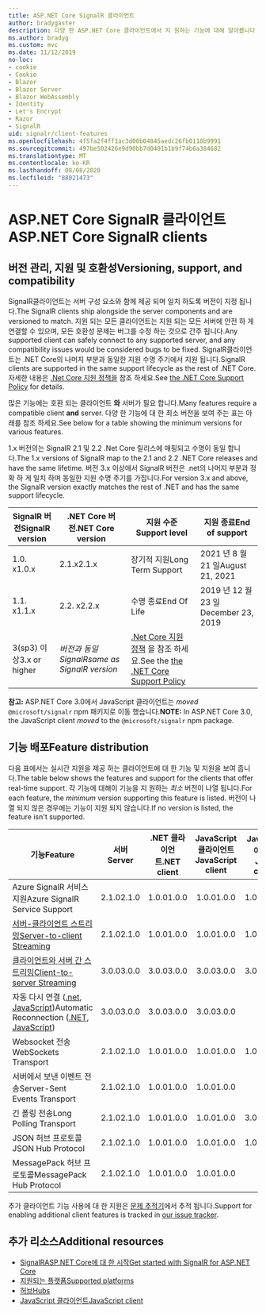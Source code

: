```yaml
---
title: ASP.NET Core SignalR 클라이언트
author: bradygaster
description: 다양 한 ASP.NET Core 클라이언트에서 지 원하는 기능에 대해 알아봅니다 SignalR .
ms.author: bradyg
ms.custom: mvc
ms.date: 11/12/2019
no-loc:
- cookie
- Cookie
- Blazor
- Blazor Server
- Blazor WebAssembly
- Identity
- Let's Encrypt
- Razor
- SignalR
uid: signalr/client-features
ms.openlocfilehash: 4f5fa2f4ff1ac3d00b04845aedc26fb0118b9991
ms.sourcegitcommit: 497be502426e9d90bb7d0401b1b9f74b6a384682
ms.translationtype: MT
ms.contentlocale: ko-KR
ms.lasthandoff: 08/08/2020
ms.locfileid: "88021473"
---
```

# <a name="aspnet-core-no-locsignalr-clients"></a><span data-ttu-id="b1dc3-103">ASP.NET Core SignalR 클라이언트</span><span class="sxs-lookup"><span data-stu-id="b1dc3-103">ASP.NET Core SignalR clients</span></span>

## <a name="versioning-support-and-compatibility"></a><span data-ttu-id="b1dc3-104">버전 관리, 지원 및 호환성</span><span class="sxs-lookup"><span data-stu-id="b1dc3-104">Versioning, support, and compatibility</span></span>

<span data-ttu-id="b1dc3-105">SignalR클라이언트는 서버 구성 요소와 함께 제공 되며 일치 하도록 버전이 지정 됩니다.</span><span class="sxs-lookup"><span data-stu-id="b1dc3-105">The SignalR clients ship alongside the server components and are versioned to match.</span></span> <span data-ttu-id="b1dc3-106">지원 되는 모든 클라이언트는 지원 되는 모든 서버에 안전 하 게 연결할 수 있으며, 모든 호환성 문제는 버그를 수정 하는 것으로 간주 됩니다.</span><span class="sxs-lookup"><span data-stu-id="b1dc3-106">Any supported client can safely connect to any supported server, and any compatibility issues would be considered bugs to be fixed.</span></span> <span data-ttu-id="b1dc3-107">SignalR클라이언트는 .NET Core의 나머지 부분과 동일한 지원 수명 주기에서 지원 됩니다.</span><span class="sxs-lookup"><span data-stu-id="b1dc3-107">SignalR clients are supported in the same support lifecycle as the rest of .NET Core.</span></span> <span data-ttu-id="b1dc3-108">자세한 내용은 [.Net Core 지원 정책을](https://dotnet.microsoft.com/platform/support/policy/dotnet-core) 참조 하세요.</span><span class="sxs-lookup"><span data-stu-id="b1dc3-108">See [the .NET Core Support Policy](https://dotnet.microsoft.com/platform/support/policy/dotnet-core) for details.</span></span>

<span data-ttu-id="b1dc3-109">많은 기능에는 호환 되는 클라이언트 **와** 서버가 필요 합니다.</span><span class="sxs-lookup"><span data-stu-id="b1dc3-109">Many features require a compatible client **and** server.</span></span> <span data-ttu-id="b1dc3-110">다양 한 기능에 대 한 최소 버전을 보여 주는 표는 아래를 참조 하세요.</span><span class="sxs-lookup"><span data-stu-id="b1dc3-110">See below for a table showing the minimum versions for various features.</span></span>

<span data-ttu-id="b1dc3-111">1.x 버전의는 SignalR 2.1 및 2.2 .Net Core 릴리스에 매핑되고 수명이 동일 합니다.</span><span class="sxs-lookup"><span data-stu-id="b1dc3-111">The 1.x versions of SignalR map to the 2.1 and 2.2 .NET Core releases and have the same lifetime.</span></span> <span data-ttu-id="b1dc3-112">버전 3.x 이상에서 SignalR 버전은 .net의 나머지 부분과 정확 하 게 일치 하며 동일한 지원 수명 주기를 가집니다.</span><span class="sxs-lookup"><span data-stu-id="b1dc3-112">For version 3.x and above, the SignalR version exactly matches the rest of .NET and has the same support lifecycle.</span></span>

| <span data-ttu-id="b1dc3-113">SignalR 버전</span><span class="sxs-lookup"><span data-stu-id="b1dc3-113">SignalR version</span></span> | <span data-ttu-id="b1dc3-114">.NET Core 버전</span><span class="sxs-lookup"><span data-stu-id="b1dc3-114">.NET Core version</span></span> | <span data-ttu-id="b1dc3-115">지원 수준</span><span class="sxs-lookup"><span data-stu-id="b1dc3-115">Support level</span></span> | <span data-ttu-id="b1dc3-116">지원 종료</span><span class="sxs-lookup"><span data-stu-id="b1dc3-116">End of support</span></span> |
| - | - | - | - |
| <span data-ttu-id="b1dc3-117">1.0. x</span><span class="sxs-lookup"><span data-stu-id="b1dc3-117">1.0.x</span></span> | <span data-ttu-id="b1dc3-118">2.1.x</span><span class="sxs-lookup"><span data-stu-id="b1dc3-118">2.1.x</span></span> | <span data-ttu-id="b1dc3-119">장기적 지원</span><span class="sxs-lookup"><span data-stu-id="b1dc3-119">Long Term Support</span></span> | <span data-ttu-id="b1dc3-120">2021 년 8 월 21 일</span><span class="sxs-lookup"><span data-stu-id="b1dc3-120">August 21, 2021</span></span> |
| <span data-ttu-id="b1dc3-121">1.1. x</span><span class="sxs-lookup"><span data-stu-id="b1dc3-121">1.1.x</span></span> | <span data-ttu-id="b1dc3-122">2.2. x</span><span class="sxs-lookup"><span data-stu-id="b1dc3-122">2.2.x</span></span> | <span data-ttu-id="b1dc3-123">수명 종료</span><span class="sxs-lookup"><span data-stu-id="b1dc3-123">End Of Life</span></span> | <span data-ttu-id="b1dc3-124">2019 년 12 월 23 일</span><span class="sxs-lookup"><span data-stu-id="b1dc3-124">December 23, 2019</span></span> |
| <span data-ttu-id="b1dc3-125">3(sp3) 이상</span><span class="sxs-lookup"><span data-stu-id="b1dc3-125">3.x or higher</span></span> | <span data-ttu-id="b1dc3-126">*버전과 동일 SignalR*</span><span class="sxs-lookup"><span data-stu-id="b1dc3-126">*same as SignalR version*</span></span> | <span data-ttu-id="b1dc3-127">[.Net Core 지원 정책](https://dotnet.microsoft.com/platform/support/policy/dotnet-core) 을 참조 하세요.</span><span class="sxs-lookup"><span data-stu-id="b1dc3-127">See the [the .NET Core Support Policy](https://dotnet.microsoft.com/platform/support/policy/dotnet-core)</span></span> |

<span data-ttu-id="b1dc3-128">**참고:** ASP.NET Core 3.0에서 JavaScript 클라이언트는 *moved* `@microsoft/signalr` npm 패키지로 이동 했습니다.</span><span class="sxs-lookup"><span data-stu-id="b1dc3-128">**NOTE:** In ASP.NET Core 3.0, the JavaScript client *moved* to the `@microsoft/signalr` npm package.</span></span>

## <a name="feature-distribution"></a><span data-ttu-id="b1dc3-129">기능 배포</span><span class="sxs-lookup"><span data-stu-id="b1dc3-129">Feature distribution</span></span>

<span data-ttu-id="b1dc3-130">다음 표에서는 실시간 지원을 제공 하는 클라이언트에 대 한 기능 및 지원을 보여 줍니다.</span><span class="sxs-lookup"><span data-stu-id="b1dc3-130">The table below shows the features and support for the clients that offer real-time support.</span></span> <span data-ttu-id="b1dc3-131">각 기능에 대해이 기능을 지 원하는 *최소* 버전이 나열 됩니다.</span><span class="sxs-lookup"><span data-stu-id="b1dc3-131">For each feature, the *minimum* version supporting this feature is listed.</span></span> <span data-ttu-id="b1dc3-132">버전이 나열 되지 않은 경우에는 기능이 지원 되지 않습니다.</span><span class="sxs-lookup"><span data-stu-id="b1dc3-132">If no version is listed, the feature isn't supported.</span></span>

| <span data-ttu-id="b1dc3-133">기능</span><span class="sxs-lookup"><span data-stu-id="b1dc3-133">Feature</span></span> | <span data-ttu-id="b1dc3-134">서버</span><span class="sxs-lookup"><span data-stu-id="b1dc3-134">Server</span></span> | <span data-ttu-id="b1dc3-135">.NET 클라이언트</span><span class="sxs-lookup"><span data-stu-id="b1dc3-135">.NET client</span></span> | <span data-ttu-id="b1dc3-136">JavaScript 클라이언트</span><span class="sxs-lookup"><span data-stu-id="b1dc3-136">JavaScript client</span></span> | <span data-ttu-id="b1dc3-137">Java 클라이언트</span><span class="sxs-lookup"><span data-stu-id="b1dc3-137">Java client</span></span> |
| ---- | :-: | :-: | :-: | :-: |
| <span data-ttu-id="b1dc3-138">Azure SignalR 서비스 지원</span><span class="sxs-lookup"><span data-stu-id="b1dc3-138">Azure SignalR Service Support</span></span> |<span data-ttu-id="b1dc3-139">2.1.0</span><span class="sxs-lookup"><span data-stu-id="b1dc3-139">2.1.0</span></span>|<span data-ttu-id="b1dc3-140">1.0.0</span><span class="sxs-lookup"><span data-stu-id="b1dc3-140">1.0.0</span></span>|<span data-ttu-id="b1dc3-141">1.0.0</span><span class="sxs-lookup"><span data-stu-id="b1dc3-141">1.0.0</span></span>|<span data-ttu-id="b1dc3-142">1.0.0</span><span class="sxs-lookup"><span data-stu-id="b1dc3-142">1.0.0</span></span>|
| [<span data-ttu-id="b1dc3-143">서버-클라이언트 스트리밍</span><span class="sxs-lookup"><span data-stu-id="b1dc3-143">Server-to-client Streaming</span></span>](xref:signalr/streaming)          |<span data-ttu-id="b1dc3-144">2.1.0</span><span class="sxs-lookup"><span data-stu-id="b1dc3-144">2.1.0</span></span>|<span data-ttu-id="b1dc3-145">1.0.0</span><span class="sxs-lookup"><span data-stu-id="b1dc3-145">1.0.0</span></span>|<span data-ttu-id="b1dc3-146">1.0.0</span><span class="sxs-lookup"><span data-stu-id="b1dc3-146">1.0.0</span></span>|<span data-ttu-id="b1dc3-147">1.0.0</span><span class="sxs-lookup"><span data-stu-id="b1dc3-147">1.0.0</span></span>|
| [<span data-ttu-id="b1dc3-148">클라이언트와 서버 간 스트리밍</span><span class="sxs-lookup"><span data-stu-id="b1dc3-148">Client-to-server Streaming</span></span>](xref:signalr/streaming)          |<span data-ttu-id="b1dc3-149">3.0.0</span><span class="sxs-lookup"><span data-stu-id="b1dc3-149">3.0.0</span></span>|<span data-ttu-id="b1dc3-150">3.0.0</span><span class="sxs-lookup"><span data-stu-id="b1dc3-150">3.0.0</span></span>|<span data-ttu-id="b1dc3-151">3.0.0</span><span class="sxs-lookup"><span data-stu-id="b1dc3-151">3.0.0</span></span>|<span data-ttu-id="b1dc3-152">3.0.0</span><span class="sxs-lookup"><span data-stu-id="b1dc3-152">3.0.0</span></span>|
| <span data-ttu-id="b1dc3-153">자동 다시 연결 ([.net](/aspnet/core/signalr/dotnet-client?view=aspnetcore-3.0&tabs=visual-studio#handle-lost-connection), [JavaScript](/aspnet/core/signalr/javascript-client?view=aspnetcore-3.0#reconnect-clients))</span><span class="sxs-lookup"><span data-stu-id="b1dc3-153">Automatic Reconnection ([.NET](/aspnet/core/signalr/dotnet-client?view=aspnetcore-3.0&tabs=visual-studio#handle-lost-connection), [JavaScript](/aspnet/core/signalr/javascript-client?view=aspnetcore-3.0#reconnect-clients))</span></span>          |<span data-ttu-id="b1dc3-154">3.0.0</span><span class="sxs-lookup"><span data-stu-id="b1dc3-154">3.0.0</span></span>|<span data-ttu-id="b1dc3-155">3.0.0</span><span class="sxs-lookup"><span data-stu-id="b1dc3-155">3.0.0</span></span>|<span data-ttu-id="b1dc3-156">3.0.0</span><span class="sxs-lookup"><span data-stu-id="b1dc3-156">3.0.0</span></span>|❌|
| <span data-ttu-id="b1dc3-157">Websocket 전송</span><span class="sxs-lookup"><span data-stu-id="b1dc3-157">WebSockets Transport</span></span> |<span data-ttu-id="b1dc3-158">2.1.0</span><span class="sxs-lookup"><span data-stu-id="b1dc3-158">2.1.0</span></span>|<span data-ttu-id="b1dc3-159">1.0.0</span><span class="sxs-lookup"><span data-stu-id="b1dc3-159">1.0.0</span></span>|<span data-ttu-id="b1dc3-160">1.0.0</span><span class="sxs-lookup"><span data-stu-id="b1dc3-160">1.0.0</span></span>|<span data-ttu-id="b1dc3-161">1.0.0</span><span class="sxs-lookup"><span data-stu-id="b1dc3-161">1.0.0</span></span>|
| <span data-ttu-id="b1dc3-162">서버에서 보낸 이벤트 전송</span><span class="sxs-lookup"><span data-stu-id="b1dc3-162">Server-Sent Events Transport</span></span> |<span data-ttu-id="b1dc3-163">2.1.0</span><span class="sxs-lookup"><span data-stu-id="b1dc3-163">2.1.0</span></span>|<span data-ttu-id="b1dc3-164">1.0.0</span><span class="sxs-lookup"><span data-stu-id="b1dc3-164">1.0.0</span></span>|<span data-ttu-id="b1dc3-165">1.0.0</span><span class="sxs-lookup"><span data-stu-id="b1dc3-165">1.0.0</span></span>|❌|
| <span data-ttu-id="b1dc3-166">긴 폴링 전송</span><span class="sxs-lookup"><span data-stu-id="b1dc3-166">Long Polling Transport</span></span> |<span data-ttu-id="b1dc3-167">2.1.0</span><span class="sxs-lookup"><span data-stu-id="b1dc3-167">2.1.0</span></span>|<span data-ttu-id="b1dc3-168">1.0.0</span><span class="sxs-lookup"><span data-stu-id="b1dc3-168">1.0.0</span></span>|<span data-ttu-id="b1dc3-169">1.0.0</span><span class="sxs-lookup"><span data-stu-id="b1dc3-169">1.0.0</span></span>|<span data-ttu-id="b1dc3-170">3.0.0</span><span class="sxs-lookup"><span data-stu-id="b1dc3-170">3.0.0</span></span>|
| <span data-ttu-id="b1dc3-171">JSON 허브 프로토콜</span><span class="sxs-lookup"><span data-stu-id="b1dc3-171">JSON Hub Protocol</span></span> |<span data-ttu-id="b1dc3-172">2.1.0</span><span class="sxs-lookup"><span data-stu-id="b1dc3-172">2.1.0</span></span>|<span data-ttu-id="b1dc3-173">1.0.0</span><span class="sxs-lookup"><span data-stu-id="b1dc3-173">1.0.0</span></span>|<span data-ttu-id="b1dc3-174">1.0.0</span><span class="sxs-lookup"><span data-stu-id="b1dc3-174">1.0.0</span></span>|<span data-ttu-id="b1dc3-175">1.0.0</span><span class="sxs-lookup"><span data-stu-id="b1dc3-175">1.0.0</span></span>|
| <span data-ttu-id="b1dc3-176">MessagePack 허브 프로토콜</span><span class="sxs-lookup"><span data-stu-id="b1dc3-176">MessagePack Hub Protocol</span></span> |<span data-ttu-id="b1dc3-177">2.1.0</span><span class="sxs-lookup"><span data-stu-id="b1dc3-177">2.1.0</span></span>|<span data-ttu-id="b1dc3-178">1.0.0</span><span class="sxs-lookup"><span data-stu-id="b1dc3-178">1.0.0</span></span>|<span data-ttu-id="b1dc3-179">1.0.0</span><span class="sxs-lookup"><span data-stu-id="b1dc3-179">1.0.0</span></span>|❌|

<span data-ttu-id="b1dc3-180">추가 클라이언트 기능 사용에 대 한 지원은 [문제 추적기](https://github.com/dotnet/AspNetCore/issues)에서 추적 됩니다.</span><span class="sxs-lookup"><span data-stu-id="b1dc3-180">Support for enabling additional client features is tracked in [our issue tracker](https://github.com/dotnet/AspNetCore/issues).</span></span>

## <a name="additional-resources"></a><span data-ttu-id="b1dc3-181">추가 리소스</span><span class="sxs-lookup"><span data-stu-id="b1dc3-181">Additional resources</span></span>

* [<span data-ttu-id="b1dc3-182">SignalRASP.NET Core에 대 한 시작</span><span class="sxs-lookup"><span data-stu-id="b1dc3-182">Get started with SignalR for ASP.NET Core</span></span>](xref:tutorials/signalr)
* [<span data-ttu-id="b1dc3-183">지원되는 플랫폼</span><span class="sxs-lookup"><span data-stu-id="b1dc3-183">Supported platforms</span></span>](xref:signalr/supported-platforms)
* [<span data-ttu-id="b1dc3-184">허브</span><span class="sxs-lookup"><span data-stu-id="b1dc3-184">Hubs</span></span>](xref:signalr/hubs)
* [<span data-ttu-id="b1dc3-185">JavaScript 클라이언트</span><span class="sxs-lookup"><span data-stu-id="b1dc3-185">JavaScript client</span></span>](xref:signalr/javascript-client)
